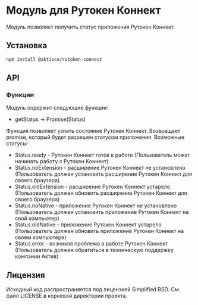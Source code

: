 # Модуль для Рутокен Коннект

Модуль позволяет получить статус приложения Рутокен Коннект.

## Установка

```sh
npm install @aktivco/rutoken-connect
```

## API

### Функции

Модуль содержит следующие функции:

* getStatus -> Promise(Status)

Функция позволяет узнать состояние Рутокен Коннект. Возвращает promise, который будет разрешен статусом приложения.
Возможные статусы:
* Status.ready - Рутокен Коннект готов к работе (Пользователь может начинать работу с Рутокен Коннект)
* Status.noExtension - расширение Рутокен Коннект не установлено  (Пользователь должен установить расширение Рутокен Коннект для своего браузера)
* Status.oldExtension - расширение Рутокен Коннект устарело (Пользователь должен обновить расширение Рутокен Коннект для своего браузера)
* Status.noNative - приложение Рутокен Коннект не установлено (Пользователь должен установить приложение Рутокен Коннект на свой компьютер)
* Status.oldNative - приложение Рутокен Коннект устарело (Пользователь должен обновить приложение Рутокен Коннект на своем компьютере)
* Status.error - возникла проблема в работе Рутокен Коннект (Пользователь должен обратиться в техническую поддержку компании Актив)

## Лицензия

Исходный код распространяется под лицензией Simplified BSD. См. файл LICENSE в корневой директории проекта.
